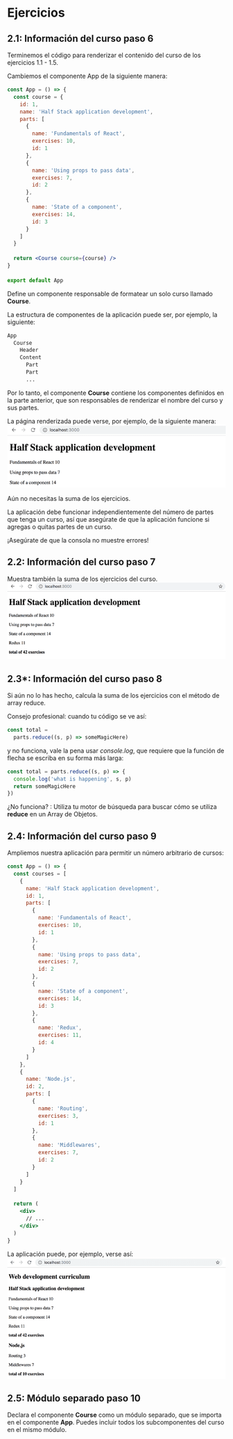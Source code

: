 # Ejercicios

## 2.1: Información del curso paso 6

Terminemos el código para renderizar el contenido del curso de los ejercicios 1.1 - 1.5.

Cambiemos el componente App de la siguiente manera:

```jsx
const App = () => {
  const course = {
    id: 1,
    name: 'Half Stack application development',
    parts: [
      {
        name: 'Fundamentals of React',
        exercises: 10,
        id: 1
      },
      {
        name: 'Using props to pass data',
        exercises: 7,
        id: 2
      },
      {
        name: 'State of a component',
        exercises: 14,
        id: 3
      }
    ]
  }

  return <Course course={course} />
}

export default App
```

Define un componente responsable de formatear un solo curso llamado **Course**.

La estructura de componentes de la aplicación puede ser, por ejemplo, la siguiente:

```txt
App
  Course
    Header
    Content
      Part
      Part
      ...
```

Por lo tanto, el componente **Course** contiene los componentes definidos en la parte anterior, que son responsables de renderizar el nombre del curso y sus partes.

La página renderizada puede verse, por ejemplo, de la siguiente manera:
![captura de pantalla de la aplicación Half Stack](./img/image.png)

Aún no necesitas la suma de los ejercicios.

La aplicación debe funcionar independientemente del número de partes que tenga un curso, así que asegúrate de que la aplicación funcione si agregas o quitas partes de un curso.

¡Asegúrate de que la consola no muestre errores!

## 2.2: Información del curso paso 7

Muestra también la suma de los ejercicios del curso.
![nueva característica añadida de suma de ejercicios](img/image-1.png)

## 2.3*: Información del curso paso 8

Si aún no lo has hecho, calcula la suma de los ejercicios con el método de array reduce.

Consejo profesional: cuando tu código se ve así:

```js
const total = 
  parts.reduce((s, p) => someMagicHere)
```

y no funciona, vale la pena usar _console.log_, que requiere que la función de flecha se escriba en su forma más larga:

```js
const total = parts.reduce((s, p) => {
  console.log('what is happening', s, p)
  return someMagicHere
})
```

¿No funciona? : Utiliza tu motor de búsqueda para buscar cómo se utiliza **reduce** en un Array de Objetos.

## 2.4: Información del curso paso 9

Ampliemos nuestra aplicación para permitir un número arbitrario de cursos:

```jsx
const App = () => {
  const courses = [
    {
      name: 'Half Stack application development',
      id: 1,
      parts: [
        {
          name: 'Fundamentals of React',
          exercises: 10,
          id: 1
        },
        {
          name: 'Using props to pass data',
          exercises: 7,
          id: 2
        },
        {
          name: 'State of a component',
          exercises: 14,
          id: 3
        },
        {
          name: 'Redux',
          exercises: 11,
          id: 4
        }
      ]
    },
    {
      name: 'Node.js',
      id: 2,
      parts: [
        {
          name: 'Routing',
          exercises: 3,
          id: 1
        },
        {
          name: 'Middlewares',
          exercises: 7,
          id: 2
        }
      ]
    }
  ]

  return (
    <div>
      // ...
    </div>
  )
}
```

La aplicación puede, por ejemplo, verse así:
![característica adicional de número arbitrario de cursos](./img/image-2.png)

## 2.5: Módulo separado paso 10

Declara el componente **Course** como un módulo separado, que se importa en el componente **App**. Puedes incluir todos los subcomponentes del curso en el mismo módulo.
